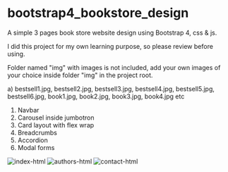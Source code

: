 # bootstrap4_bookstore_design

A simple 3 pages book store website design using Bootstrap 4, css & js.

I did this project for my own learning purpose, so please review before using.

Folder named "img" with images is not included, add your own images of your choice inside folder "img" in the project root.

a) bestsell1.jpg, bestsell2.jpg, bestsell3.jpg, bestsell4.jpg, bestsell5.jpg, bestsell6.jpg, book1.jpg, book2.jpg, book3.jpg, book4.jpg etc

1. Navbar
2. Carousel inside jumbotron
3. Card layout with flex wrap
4. Breadcrumbs
5. Accordion
6. Modal forms

![index-html](https://user-images.githubusercontent.com/14962281/212683244-281c7e2d-0df7-4825-9d22-33eb48e94cf2.png)
![authors-html](https://user-images.githubusercontent.com/14962281/212683287-45a75804-dbf0-47f7-b6bd-6296af311c93.png)
![contact-html](https://user-images.githubusercontent.com/14962281/212683319-62155c04-3c49-4eab-bdee-3d66e5448504.png)
